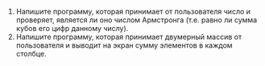 1. Напишите программу, которая принимает от пользователя число и проверяет, является ли оно числом Армстронга (т.е. равно ли сумма кубов его цифр данному числу).
2. Напишите программу, которая принимает двумерный массив от пользователя и выводит на экран сумму элементов в каждом столбце.
